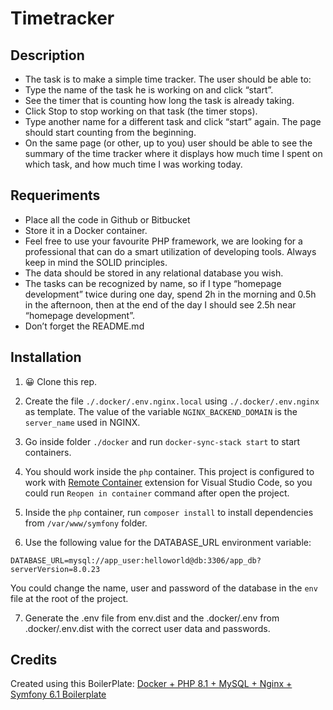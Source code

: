 # Timetracker

## Description
- The task is to make a simple time tracker. The user should be able to:
- Type the name of the task he is working on and click “start”.
- See the timer that is counting how long the task is already taking.
- Click Stop to stop working on that task (the timer stops).
- Type another name for a different task and click “start” again. The page should start
counting from the beginning.
- On the same page (or other, up to you) user should be able to see the summary of the
time tracker where it displays how much time I spent on which task, and how much time
I was working today.

## Requeriments
- Place all the code in Github or Bitbucket
- Store it in a Docker container.
- Feel free to use your favourite PHP framework, we are looking for a professional that
can do a smart utilization of developing tools. Always keep in mind the SOLID principles.
- The data should be stored in any relational database you wish.
- The tasks can be recognized by name, so if I type “homepage development” twice
during one day, spend 2h in the morning and 0.5h in the afternoon, then at the end of
the day I should see 2.5h near “homepage development”.
- Don’t forget the README.md

## Installation

1. 😀 Clone this rep.

2. Create the file `./.docker/.env.nginx.local` using `./.docker/.env.nginx` as template. The value of the variable `NGINX_BACKEND_DOMAIN` is the `server_name` used in NGINX.

3. Go inside folder `./docker` and run `docker-sync-stack start` to start containers.

4. You should work inside the `php` container. This project is configured to work with [Remote Container](https://marketplace.visualstudio.com/items?itemName=ms-vscode-remote.remote-containers) extension for Visual Studio Code, so you could run `Reopen in container` command after open the project.

5. Inside the `php` container, run `composer install` to install dependencies from `/var/www/symfony` folder.

6. Use the following value for the DATABASE_URL environment variable:

```
DATABASE_URL=mysql://app_user:helloworld@db:3306/app_db?serverVersion=8.0.23
```

You could change the name, user and password of the database in the `env` file at the root of the project.

7. Generate the .env file from env.dist and the .docker/.env from .docker/.env.dist with the correct user data and passwords.

## Credits
Created using this BoilerPlate: [Docker + PHP 8.1 + MySQL + Nginx + Symfony 6.1 Boilerplate](https://github.com/ger86/symfony-docker)